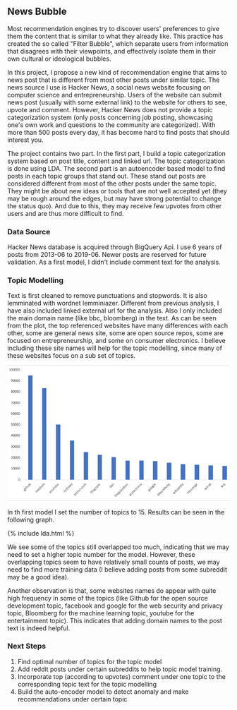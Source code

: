 ## News Bubble

Most recommendation engines try to discover users' preferences to give them the content that is similar to what they already like. This practice has created the so called "Filter Bubble", which separate users from information that disagrees with their viewpoints, and effectively isolate them in their own cultural or ideological bubbles. 

In this project, I propose a new kind of recommendation engine that aims to news post that is different from most other posts under similar topic. The news source I use is Hacker News, a social news website focusing on computer science and entrepreneurship. Users of the website can submit news post (usually with some external link) to the website for others to see, upvote and comment. However, Hacker News does not provide a topic categorization system (only posts concerning job posting, showcasing one's own work and questions to the community are categorized). With more than 500 posts every day, it has become hard to find posts that should interest you.

The project contains two part. In the first part, I build a topic categorization system based on post title, content and linked url. The topic categorization is done using LDA. The second part is an autoencoder based model to find posts in each topic groups that stand out. These stand out posts are considered different from most of the other posts under the same topic. They might be about new ideas or tools that are not well accepted yet (they may be rough around the edges, but may have strong potential to change the status quo). And due to this, they may receive few upvotes from other users and are thus more difficult to find. 

### Data Source

Hacker News database is acquired through BigQuery Api. I use 6 years of posts from 2013-06 to 2019-06. Newer posts are reserved for future validation. As a first model, I didn't include comment text for the analysis. 

### Topic Modelling

Text is first cleaned to remove punctuations and stopwords. It is also lemminated with wordnet lemminiazer. Different from previous analysis, I have also included linked external url for the analysis.  Also I only included the main domain name (like bbc, bloomberg) in the text. As can be seen from the plot, the top referenced websites have many differences with each other, some are general news site, some are open source repos, some are focused on entrepreneurship, and some on consumer electronics. I believe including these site names will help for the topic modelling, since many of these websites focus on a sub set of topics.

![topics](/images/topsites.png)

In th first model I set the number of topics to 15. Results can be seen in the following graph.

{% include lda.html %}

We see some of the topics still overlapped too much, indicating that we may need to set a higher topic number for the model. However, these overlapping topics seem to have relatively small counts of posts, we may need to find more training data (I believe adding posts from some subreddit may be a good idea). 

Another observation is that, some websites names do appear with quite high frequency in some of the topics (like Github for the open source development topic, facebook and google for the web security and privacy topic, Bloomberg for the machine learning topic, youtube for the entertainment topic). This indicates that adding domain names to the post text is indeed helpful.

### Next Steps
1. Find optimal number of topics for the topic model
2. Add reddit posts under certain subreddits to help topic model training.
2. Incorporate top (according to upvotes) comment under one topic to the corresponding topic text for the topic modelling
3. Build the auto-encoder model to detect anomaly and make recommendations under certain topic
